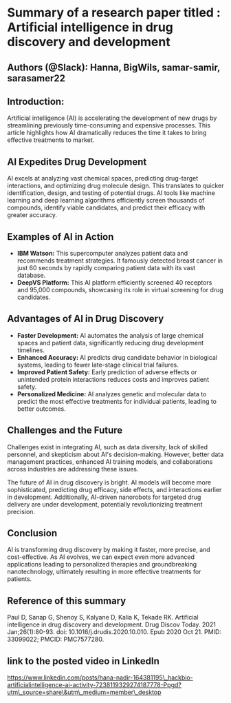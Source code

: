 # **Summary of a research paper titled : Artificial intelligence in drug discovery and development** 

 

## **Authors (@Slack): Hanna, BigWils, samar-samir, sarasamer22**

## **Introduction:**

Artificial intelligence (AI) is accelerating the development of new drugs by streamlining previously time-consuming and expensive processes. This article highlights how AI dramatically reduces the time it takes to bring effective treatments to market.

## **AI Expedites Drug Development**

AI excels at analyzing vast chemical spaces, predicting drug-target interactions, and optimizing drug molecule design. This translates to quicker identification, design, and testing of potential drugs. AI tools like machine learning and deep learning algorithms efficiently screen thousands of compounds, identify viable candidates, and predict their efficacy with greater accuracy.

## **Examples of AI in Action**

* **IBM Watson:** This supercomputer analyzes patient data and recommends treatment strategies. It famously detected breast cancer in just 60 seconds by rapidly comparing patient data with its vast database.  
* **DeepVS Platform:** This AI platform efficiently screened 40 receptors and 95,000 compounds, showcasing its role in virtual screening for drug candidates.

## **Advantages of AI in Drug Discovery**

* **Faster Development:** AI automates the analysis of large chemical spaces and patient data, significantly reducing drug development timelines.  
* **Enhanced Accuracy:** AI predicts drug candidate behavior in biological systems, leading to fewer late-stage clinical trial failures.  
* **Improved Patient Safety:** Early prediction of adverse effects or unintended protein interactions reduces costs and improves patient safety.  
* **Personalized Medicine:** AI analyzes genetic and molecular data to predict the most effective treatments for individual patients, leading to better outcomes.

## **Challenges and the Future**

Challenges exist in integrating AI, such as data diversity, lack of skilled personnel, and skepticism about AI's decision-making. However, better data management practices, enhanced AI training models, and collaborations across industries are addressing these issues.

The future of AI in drug discovery is bright. AI models will become more sophisticated, predicting drug efficacy, side effects, and interactions earlier in development. Additionally, AI-driven nanorobots for targeted drug delivery are under development, potentially revolutionizing treatment precision.

## **Conclusion**

AI is transforming drug discovery by making it faster, more precise, and cost-effective. As AI evolves, we can expect even more advanced applications leading to personalized therapies and groundbreaking nanotechnology, ultimately resulting in more effective treatments for patients.

## **Reference of this summary** 

Paul D, Sanap G, Shenoy S, Kalyane D, Kalia K, Tekade RK. Artificial intelligence in drug discovery and development. Drug Discov Today. 2021 Jan;26(1):80-93. doi: 10.1016/j.drudis.2020.10.010. Epub 2020 Oct 21\. PMID: 33099022; PMCID: PMC7577280.

## **link to the posted video in LinkedIn** 

https://www.linkedin.com/posts/hana-nadir-164381195\_hackbio-artificialintelligence-ai-activity-7238119329274187778-Ppgd?utm\_source=share\&utm\_medium=member\_desktop

##  
